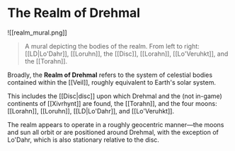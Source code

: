 # The Realm of Drehmal

![[realm_mural.png]]
> A mural depicting the bodies of the realm. From left to right: [[LD|Lo'Dahr]], [[Loruhn]], the [[Disc]], [[Lorahn]], [[Lo'Veruhkt]], and the [[Torahn]].

Broadly, the **Realm of Drehmal** refers to the system of celestial bodies contained within the [[Veil]], roughly equivalent to Earth's solar system. 

This includes the [[Disc|disc]] upon which Drehmal and the (not in-game) continents of [[Xivrhynt]] are found, the [[Torahn]], and the four moons: [[Lorahn]], [[Loruhn]], [[LD|Lo'Dahr]], and [[Lo'Veruhkt]].

The realm appears to operate in a roughly geocentric manner—the moons and sun all orbit or are positioned around Drehmal, with the exception of Lo'Dahr, which is also stationary relative to the disc.
